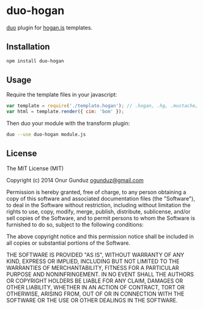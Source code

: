 
# duo-hogan

  [duo](https://github.com/duojs/duo) plugin for [hogan.js](http://twitter.github.io/hogan.js/) templates.

## Installation

```sh
npm install duo-hogan
```

## Usage

  Require the template files in your javascript:

  ```js
  var template = require('./template.hogan'); // .hogan, .hg, .mustache, .ms
  var html = template.render({ cim: 'bom' });
  ```

  Then duo your module with the transform plugin:

  ```sh
  duo --use duo-hogan module.js
  ```

## License

The MIT License (MIT)

Copyright (c) 2014 Onur Gunduz ogunduz@gmail.com

Permission is hereby granted, free of charge, to any person obtaining a copy
of this software and associated documentation files (the "Software"), to deal
in the Software without restriction, including without limitation the rights
to use, copy, modify, merge, publish, distribute, sublicense, and/or sell
copies of the Software, and to permit persons to whom the Software is
furnished to do so, subject to the following conditions:

The above copyright notice and this permission notice shall be included in
all copies or substantial portions of the Software.

THE SOFTWARE IS PROVIDED "AS IS", WITHOUT WARRANTY OF ANY KIND, EXPRESS OR
IMPLIED, INCLUDING BUT NOT LIMITED TO THE WARRANTIES OF MERCHANTABILITY,
FITNESS FOR A PARTICULAR PURPOSE AND NONINFRINGEMENT. IN NO EVENT SHALL THE
AUTHORS OR COPYRIGHT HOLDERS BE LIABLE FOR ANY CLAIM, DAMAGES OR OTHER
LIABILITY, WHETHER IN AN ACTION OF CONTRACT, TORT OR OTHERWISE, ARISING FROM,
OUT OF OR IN CONNECTION WITH THE SOFTWARE OR THE USE OR OTHER DEALINGS IN
THE SOFTWARE.